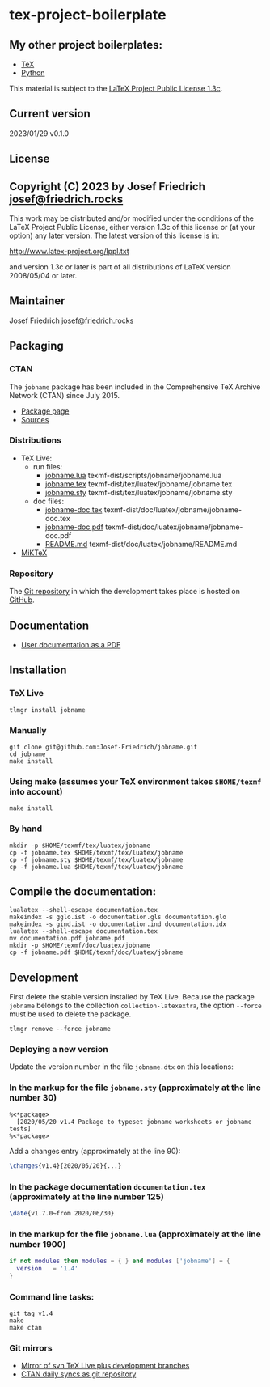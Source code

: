 # tex-project-boilerplate

## My other project boilerplates:

* [TeX](https://github.com/Josef-Friedrich/tex-project-boilerplate)
* [Python](https://github.com/Josef-Friedrich/python-project-boilerplate)

This material is subject to the [LaTeX Project Public License 1.3c](https://www.ctan.org/license/lppl1.3).

## Current version

2023/01/29 v0.1.0

## License

Copyright (C) 2023 by Josef Friedrich <josef@friedrich.rocks>
------------------------------------------------------------------------
This work may be distributed and/or modified under the conditions of
the LaTeX Project Public License, either version 1.3c of this license
or (at your option) any later version.  The latest version of this
license is in:

  http://www.latex-project.org/lppl.txt

and version 1.3c or later is part of all distributions of LaTeX
version 2008/05/04 or later.

## Maintainer

Josef Friedrich <josef@friedrich.rocks>

## Packaging

### CTAN

The `jobname` package has been included in the Comprehensive TeX Archive
Network (CTAN) since July 2015.

* [Package page](https://www.ctan.org/pkg/jobname)
* [Sources](https://www.ctan.org/tex-archive/macros/luatex/generic/jobname)

### Distributions

* TeX Live:
  * run files:
    * [jobname.lua](https://tug.org/svn/texlive/trunk/Master/texmf-dist/scripts/jobname/jobname.lua) texmf-dist/scripts/jobname/jobname.lua
    * [jobname.tex](https://tug.org/svn/texlive/trunk/Master/texmf-dist/tex/luatex/jobname/jobname.tex) texmf-dist/tex/luatex/jobname/jobname.tex
    * [jobname.sty](https://tug.org/svn/texlive/trunk/Master/texmf-dist/tex/luatex/jobname/jobname.sty) texmf-dist/tex/luatex/jobname/jobname.sty
  * doc files:
    * [jobname-doc.tex](https://tug.org/svn/texlive/trunk/Master/texmf-dist/doc/luatex/jobname/jobname.pdf) texmf-dist/doc/luatex/jobname/jobname-doc.tex
    * [jobname-doc.pdf](https://tug.org/svn/texlive/trunk/Master/texmf-dist/doc/luatex/jobname/jobname.pdf) texmf-dist/doc/luatex/jobname/jobname-doc.pdf
    * [README.md](https://tug.org/svn/texlive/trunk/Master/texmf-dist/doc/luatex/jobname/README.md) texmf-dist/doc/luatex/jobname/README.md
* [MiKTeX](https://miktex.org/packages/jobname)

### Repository

The [Git repository](https://github.com/Josef-Friedrich/jobname) in
which the development takes place is hosted on
[GitHub](https://github.com).

## Documentation

* [User documentation as a PDF](http://mirror.ctan.org/tex-archive/macros/luatex/generic/jobname/jobname.pdf)

## Installation

### TeX Live

    tlmgr install jobname

### Manually

    git clone git@github.com:Josef-Friedrich/jobname.git
    cd jobname
    make install

### Using make (assumes your TeX environment takes `$HOME/texmf` into account)

    make install

### By hand

    mkdir -p $HOME/texmf/tex/luatex/jobname
    cp -f jobname.tex $HOME/texmf/tex/luatex/jobname
    cp -f jobname.sty $HOME/texmf/tex/luatex/jobname
    cp -f jobname.lua $HOME/texmf/tex/luatex/jobname

## Compile the documentation:

    lualatex --shell-escape documentation.tex
    makeindex -s gglo.ist -o documentation.gls documentation.glo
    makeindex -s gind.ist -o documentation.ind documentation.idx
    lualatex --shell-escape documentation.tex
    mv documentation.pdf jobname.pdf
    mkdir -p $HOME/texmf/doc/luatex/jobname
    cp -f jobname.pdf $HOME/texmf/doc/luatex/jobname

## Development

First delete the stable version installed by TeX Live. Because the
package `jobname` belongs to the collection `collection-latexextra`, the
option  `--force` must be used to delete the package.

    tlmgr remove --force jobname

### Deploying a new version

Update the version number in the file `jobname.dtx` on this locations:

### In the markup for the file `jobname.sty` (approximately at the line number 30)

    %<*package>
      [2020/05/20 v1.4 Package to typeset jobname worksheets or jobname tests]
    %<*package>

Add a changes entry (approximately at the line 90):

```latex
\changes{v1.4}{2020/05/20}{...}
```

### In the package documentation `documentation.tex` (approximately at the line number 125)

```latex
\date{v1.7.0~from 2020/06/30}
```

### In the markup for the file `jobname.lua` (approximately at the line number 1900)

```lua
if not modules then modules = { } end modules ['jobname'] = {
  version   = '1.4'
}
```

### Command line tasks:

```
git tag v1.4
make
make ctan
```

### Git mirrors

* [Mirror of svn TeX Live plus development branches](https://git.texlive.info/texlive/)
* [CTAN daily syncs as git repository](https://git.texlive.info/CTAN/)
